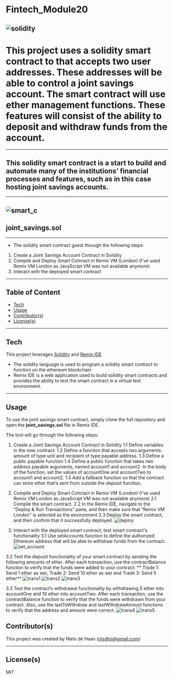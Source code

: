 # Fintech_Module20

![solidity](https://github.com/nielsdehaan1977/Fintech_Module20/blob/main/Images/solidity.jpg)
---
# This project uses a solidity smart contract to that accepts two user addresses. These addresses will be able to control a joint savings account. The smart contract will use ether management functions. These features will consist of the ability to deposit and withdraw funds from the account.

---
## This solidity smart contract is a start to build and automate many of the institutions’ financial processes and features, such as in this case hosting joint savings accounts.
---
![smart_c](https://github.com/nielsdehaan1977/Fintech_Module20/blob/main/Images/smartcontracts.jpg)
---
## joint_savings.sol
---
* The solidity smart contract goest through the following steps:

1. Create a Joint Savings Account Contract in Solidity
2. Compile and Deploy Smart Cotnract in Remix VM (London) (I've used Remix VM London as JavaScript VM was not available anymore)
3. Interact with the deployed smart contract

---
## Table of Content

- [Tech](#technologies)
- [Usage](#usage)
- [Contributor(s)](#contributor(s))
- [License(s)](#license(s))

---
## Tech

This project leverages [Solidity](https://soliditylang.org/) and [Remix IDE](https://remix.ethereum.org/)

* The solidity language is used to program a solidity smart contract to function on the ethereum blockchain
* Remix IDE is a web application used to build solidity smart contracts and provides the ability to test the smart contract in a virtual test environment. 

---

## Usage

To use the joint savings smart contract, simply clone the full repository and open the **joint_savings.sol** file in Remix IDE.

The tool will go through the following steps:

1. Create a Joint Savings Account Contract in Solidity
1.1 Define variables in the new contract:
1.2 Define a function that accepts two arguments: amount of type uint and recipient of type payable address. 
1.3 Define a public payable function
1.4 Define a public function that takes two address payable arguments, named account1 and account2. In the body of the function, set the values of accountOne and accountTwo to account1 and account2.
1.5 Add a fallback function so that the contract can store ether that’s sent from outside the deposit function.

2. Compile and Deploy Smart Cotnract in Remix VM (London) (I've used Remix VM London as JavaScript VM was not available anymore)
2.1 Compile the smart contract.
2.2 In the Remix IDE, navigate to the “Deploy & Run Transactions” pane, and then make sure that “Remix VM London” is selected as the environment
2.3 Deploy the smart contract, and then confirm that it successfully deployed.
![deploy](https://github.com/nielsdehaan1977/Fintech_Module20/blob/main/Execution_Results/1_deploy_joint_savings.jpg)

3. Interact with the deployed smart contract, test smart contract's functionality
3.1 Use setAccounts function to define the authorized Ethereum address that will be able to withdraw funds from the contract.
![set_account](https://github.com/nielsdehaan1977/Fintech_Module20/blob/main/Execution_Results/2_set_accounts.jpg)

3.2 Test the deposit functionality of your smart contract by sending the following amounts of ether. After each transaction, use the contractBalance function to verify that the funds were added to your contract: ** Trade 1: Send 1 ether as wei, Trade 2: Send 10 ether as wei and Trade 3: Send 5 ether**
![trans1](https://github.com/nielsdehaan1977/Fintech_Module20/blob/main/Execution_Results/transaction_1_2.jpg)
![trans2](https://github.com/nielsdehaan1977/Fintech_Module20/blob/main/Execution_Results/transaction_2_2.jpg)
![trans3](https://github.com/nielsdehaan1977/Fintech_Module20/blob/main/Execution_Results/transaction_3_2.jpg)

3.3 Test the contract’s withdrawal functionality by withdrawing 5 ether into accountOne and 10 ether into accountTwo. After each transaction, use the contractBalance function to verify that the funds were withdrawn from your contract. Also, use the lastToWithdraw and lastWithdrawAmount functions to verify that the address and amount were correct.
![trans4](https://github.com/nielsdehaan1977/Fintech_Module20/blob/main/Execution_Results/transaction_4_2.jpg)
![trans5](https://github.com/nielsdehaan1977/Fintech_Module20/blob/main/Execution_Results/transaction_5_2.jpg)


## Contributor(s)

This project was created by Niels de Haan (nlsdhn@gmail.com)

---

## License(s)

MIT